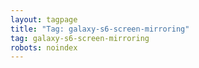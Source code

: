 ```yaml
---
layout: tagpage
title: "Tag: galaxy-s6-screen-mirroring"
tag: galaxy-s6-screen-mirroring
robots: noindex
---
```

